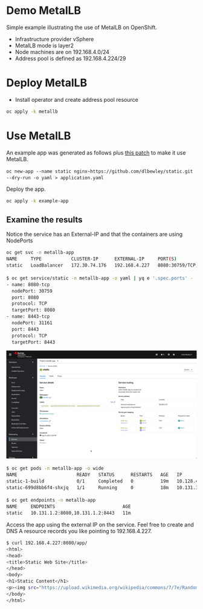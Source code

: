 # Demo MetalLB

Simple example illustrating the use of MetalLB on OpenShift.

* Infrastructure provider vSphere
* MetalLB mode is layer2
* Node machines are on 192.168.4.0/24
* Address pool is defined as 192.168.4.224/29

# Deploy MetalLB

* Install operator and create address pool resource

```bash
oc apply -k metallb
```

# Use MetalLB

An example app was generated as follows plus [this patch](example-app/patch-service.yaml) to make it use MetalLB.

`oc new-app --name static nginx~https://github.com/dlbewley/static.git --dry-run -o yaml > application.yaml`

Deploy the app.

```bash
oc apply -k example-app
```

## Examine the results

Notice the service has an External-IP and that the containers are using NodePorts

```bash
oc get svc -n metallb-app
NAME     TYPE           CLUSTER-IP      EXTERNAL-IP     PORT(S)                         AGE
static   LoadBalancer   172.30.74.176   192.168.4.227   8080:30759/TCP,8443:31161/TCP   11m

$ oc get service/static -n metallb-app -o yaml | yq e '.spec.ports' -
- name: 8080-tcp
  nodePort: 30759
  port: 8080
  protocol: TCP
  targetPort: 8080
- name: 8443-tcp
  nodePort: 31161
  port: 8443
  protocol: TCP
  targetPort: 8443
```

![service-static.png](img/service-static.png)


```bash
$ oc get pods -n metallb-app -o wide
NAME                      READY   STATUS      RESTARTS   AGE   IP            NODE                     NOMINATED NODE   READINESS GATES
static-1-build            0/1     Completed   0          19m   10.128.4.67   hub-kmbtb-worker-t6czb   <none>           <none>
static-699d8bb6f4-shxjq   1/1     Running     0          18m   10.131.1.2    hub-kmbtb-worker-p9pws   <none>           <none>

$ oc get endpoints -n metallb-app
NAME     ENDPOINTS                         AGE
static   10.131.1.2:8080,10.131.1.2:8443   11m
```

Access the app using the external IP on the service. Feel free to create and DNS A resource records you like pointing to 192.168.4.227.

```bash
$ curl 192.168.4.227:8080/app/
<html>
<head>
<title>Static Web Site</title>
</head>
<body>
<h1>Static Content</h1>
<p><img src="https://upload.wikimedia.org/wikipedia/commons/7/7e/Random_static.gif" /></p>
</body>
</html>
```
